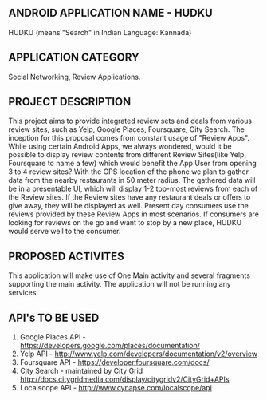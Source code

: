 ANDROID APPLICATION NAME - HUDKU
-----------------------------------------------------------------------------------
HUDKU (means "Search" in Indian Language: Kannada)

APPLICATION CATEGORY
-----------------------
Social Networking, Review Applications.

PROJECT DESCRIPTION
---------------------------
This project aims to provide integrated review sets and deals from various review sites, such as Yelp, Google Places, Foursquare, City Search. The inception for this proposal comes from constant usage of "Review Apps".
While using certain Android Apps, we always wondered, would it be possible to display review contents from different Review Sites(like Yelp, Foursquare to name a few) which would benefit the App User from opening 3 to 4 review sites?
With the GPS location of the phone we plan to gather data from the nearby restaurants in 50 meter radius. The gathered data will be in a presentable UI, which will display 1-2 top-most reviews from each of the Review sites. If the Review sites have any restaurant deals or offers to give away, they will be displayed as well.
Present day consumers use the reviews provided by these Review Apps in most scenarios. If consumers are looking for reviews on the go and want to stop by a new place, HUDKU would serve well to the consumer.

PROPOSED ACTIVITES
---------------------------
This application will make use of One Main activity and several fragments supporting the main activity. The application will not be running any services.

API's TO BE USED
----------------------------
1. Google Places API - https://developers.google.com/places/documentation/
2. Yelp API - http://www.yelp.com/developers/documentation/v2/overview
3. Foursquare API - https://developer.foursquare.com/docs/
4. City Search - maintained by City Grid http://docs.citygridmedia.com/display/citygridv2/CityGrid+APIs
5. Localscope API - http://www.cynapse.com/localscope/api
